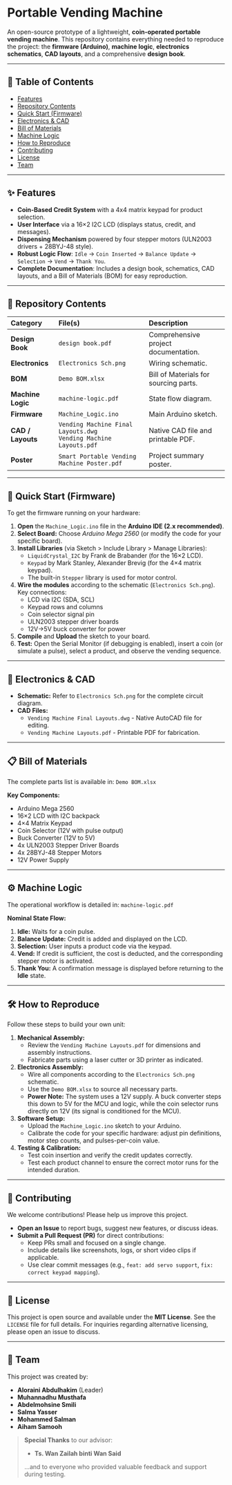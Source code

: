 # Portable Vending Machine 

An open-source prototype of a lightweight, **coin-operated portable vending machine**. This repository contains everything needed to reproduce the project: the **firmware (Arduino)**, **machine logic**, **electronics schematics**, **CAD layouts**, and a comprehensive **design book**.

---

## 📖 Table of Contents

- [Features](#-features)
- [Repository Contents](#-repository-contents)
- [Quick Start (Firmware)](#-quick-start-firmware)
- [Electronics & CAD](#-electronics--cad)
- [Bill of Materials](#-bill-of-materials)
- [Machine Logic](#-machine-logic)
- [How to Reproduce](#-how-to-reproduce)
- [Contributing](#-contributing)
- [License](#-license)
- [Team](#-team)

---

## ✨ Features

- **Coin-Based Credit System** with a 4x4 matrix keypad for product selection.
- **User Interface** via a 16×2 I2C LCD (displays status, credit, and messages).
- **Dispensing Mechanism** powered by four stepper motors (ULN2003 drivers + 28BYJ-48 style).
- **Robust Logic Flow**: `Idle` → `Coin Inserted` → `Balance Update` → `Selection` → `Vend` → `Thank You`.
- **Complete Documentation**: Includes a design book, schematics, CAD layouts, and a Bill of Materials (BOM) for easy reproduction.

---

## 📁 Repository Contents

| Category | File(s) | Description |
| :--- | :--- | :--- |
| **Design Book** | `design book.pdf` | Comprehensive project documentation. |
| **Electronics** | `Electronics Sch.png` | Wiring schematic. |
| **BOM** | `Demo BOM.xlsx` | Bill of Materials for sourcing parts. |
| **Machine Logic** | `machine-logic.pdf` | State flow diagram. |
| **Firmware** | `Machine_Logic.ino` | Main Arduino sketch. |
| **CAD / Layouts** | `Vending Machine Final Layouts.dwg`<br>`Vending Machine Layouts.pdf` | Native CAD file and printable PDF. |
| **Poster** | `Smart Portable Vending Machine Poster.pdf` | Project summary poster. |

---

## 🚀 Quick Start (Firmware)

To get the firmware running on your hardware:

1.  **Open** the `Machine_Logic.ino` file in the **Arduino IDE (2.x recommended)**.
2.  **Select Board:** Choose *Arduino Mega 2560* (or modify the code for your specific board).
3.  **Install Libraries** (via Sketch > Include Library > Manage Libraries):
    - `LiquidCrystal_I2C` by Frank de Brabander (for the 16×2 LCD).
    - `Keypad` by Mark Stanley, Alexander Brevig (for the 4×4 matrix keypad).
    - The built-in `Stepper` library is used for motor control.
4.  **Wire the modules** according to the schematic (`Electronics Sch.png`). Key connections:
    - LCD via I2C (SDA, SCL)
    - Keypad rows and columns
    - Coin selector signal pin
    - ULN2003 stepper driver boards
    - 12V→5V buck converter for power
5.  **Compile** and **Upload** the sketch to your board.
6.  **Test:** Open the Serial Monitor (if debugging is enabled), insert a coin (or simulate a pulse), select a product, and observe the vending sequence.

---

## 🔌 Electronics & CAD

-   **Schematic:** Refer to `Electronics Sch.png` for the complete circuit diagram.
-   **CAD Files:**
    -   `Vending Machine Final Layouts.dwg` - Native AutoCAD file for editing.
    -   `Vending Machine Layouts.pdf` - Printable PDF for fabrication.

---

## 📋 Bill of Materials

The complete parts list is available in: `Demo BOM.xlsx`

**Key Components:**
-   Arduino Mega 2560
-   16×2 LCD with I2C backpack
-   4×4 Matrix Keypad
-   Coin Selector (12V with pulse output)
-   Buck Converter (12V to 5V)
-   4x ULN2003 Stepper Driver Boards
-   4x 28BYJ-48 Stepper Motors
-   12V Power Supply

---

## ⚙️ Machine Logic

The operational workflow is detailed in: `machine-logic.pdf`

**Nominal State Flow:**
1.  **Idle:** Waits for a coin pulse.
2.  **Balance Update:** Credit is added and displayed on the LCD.
3.  **Selection:** User inputs a product code via the keypad.
4.  **Vend:** If credit is sufficient, the cost is deducted, and the corresponding stepper motor is activated.
5.  **Thank You:** A confirmation message is displayed before returning to the **Idle** state.

---

## 🛠️ How to Reproduce

Follow these steps to build your own unit:

1.  **Mechanical Assembly:**
    -   Review the `Vending Machine Layouts.pdf` for dimensions and assembly instructions.
    -   Fabricate parts using a laser cutter or 3D printer as indicated.
2.  **Electronics Assembly:**
    -   Wire all components according to the `Electronics Sch.png` schematic.
    -   Use the `Demo BOM.xlsx` to source all necessary parts.
    -   **Power Note:** The system uses a 12V supply. A buck converter steps this down to 5V for the MCU and logic, while the coin selector runs directly on 12V (its signal is conditioned for the MCU).
3.  **Software Setup:**
    -   Upload the `Machine_Logic.ino` sketch to your Arduino.
    -   Calibrate the code for your specific hardware: adjust pin definitions, motor step counts, and pulses-per-coin value.
4.  **Testing & Calibration:**
    -   Test coin insertion and verify the credit updates correctly.
    -   Test each product channel to ensure the correct motor runs for the intended duration.

---

## 🤝 Contributing

We welcome contributions! Please help us improve this project.

-   **Open an Issue** to report bugs, suggest new features, or discuss ideas.
-   **Submit a Pull Request (PR)** for direct contributions:
    -   Keep PRs small and focused on a single change.
    -   Include details like screenshots, logs, or short video clips if applicable.
    -   Use clear commit messages (e.g., `feat: add servo support`, `fix: correct keypad mapping`).

---

## 📄 License

This project is open source and available under the **MIT License**. See the `LICENSE` file for full details. For inquiries regarding alternative licensing, please open an issue to discuss.

---

## 👥 Team

This project was created by:
-   **Aloraini Abdulhakim** (Leader)
-   **Muhannadhu Musthafa**
-   **Abdelmohsine Smili**
-   **Salma Yasser**
-   **Mohammed Salman**
-   **Aiham Samooh**

> **Special Thanks** to our advisor:
> -   **Ts. Wan Zailah binti Wan Said**
>
> ...and to everyone who provided valuable feedback and support during testing.
